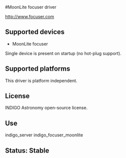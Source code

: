 #MoonLite focuser driver

http://www.focuser.com

## Supported devices
* MoonLite focuser

Single device is present on startup (no hot-plug support).

## Supported platforms

This driver is platform independent.

## License

INDIGO Astronomy open-source license.

## Use

indigo_server indigo_focuser_moonlite

## Status: Stable

